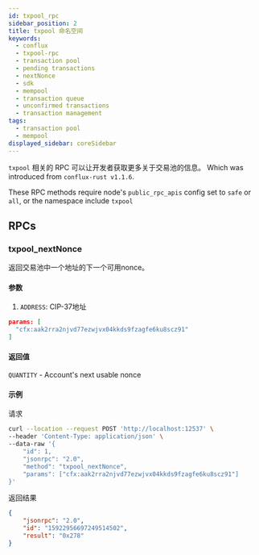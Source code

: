 ```yaml
---
id: txpool_rpc
sidebar_position: 2
title: txpool 命名空间
keywords:
  - conflux
  - txpool-rpc
  - transaction pool
  - pending transactions
  - nextNonce
  - sdk
  - mempool
  - transaction queue
  - unconfirmed transactions
  - transaction management
tags:
  - transaction pool
  - mempool
displayed_sidebar: coreSidebar
---
```


`txpool` 相关的 RPC 可以让开发者获取更多关于交易池的信息。 Which was introduced from `conflux-rust v1.1.6`.

These RPC methods require node's `public_rpc_apis` config set to `safe` or `all`, or the namespace include `txpool`

## RPCs

### txpool_nextNonce

返回交易池中一个地址的下一个可用nonce。

#### 参数

1. `ADDRESS`: CIP-37地址

```json
params: [
  "cfx:aak2rra2njvd77ezwjvx04kkds9fzagfe6ku8scz91"
]
```

#### 返回值

`QUANTITY` - Account's next usable nonce

#### 示例

请求

```sh
curl --location --request POST 'http://localhost:12537' \
--header 'Content-Type: application/json' \
--data-raw '{
    "id": 1,
    "jsonrpc": "2.0",
    "method": "txpool_nextNonce",
    "params": ["cfx:aak2rra2njvd77ezwjvx04kkds9fzagfe6ku8scz91"]
}'
```

返回结果

```json
{
    "jsonrpc": "2.0",
    "id": "15922956697249514502",
    "result": "0x278"
}
```
